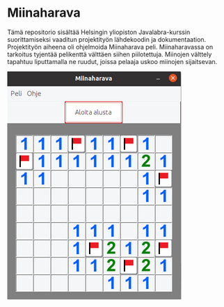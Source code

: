 ﻿# Miinaharava
 
Tämä repositorio sisältää Helsingin yliopiston Javalabra-kurssin suorittamiseksi vaaditun projektityön lähdekoodin ja dokumentaation. Projektityön aiheena oli ohjelmoida Miinaharava peli. Miinaharavassa on tarkoitus tyjentää pelikenttä välttäen siihen piilotettuja. Miinojen välttely tapahtuu liputtamalla ne ruudut, joissa pelaaja uskoo miinojen sijaitsevan. 

![Screenshot](doc/kuvat/snapshot.png)

